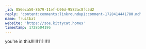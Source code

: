 ```yaml
---
_id: 856eca50-8679-11ef-b06d-9583ac8fc5d2
reply: 'content:comments:linkroundup1:comment-1728414441780.md'
name: fruitbat
website: 'https://zoe.kittycat.homes'
timestamp: 1728504196
---
```

you're in this!!!!!!111!!!1!
